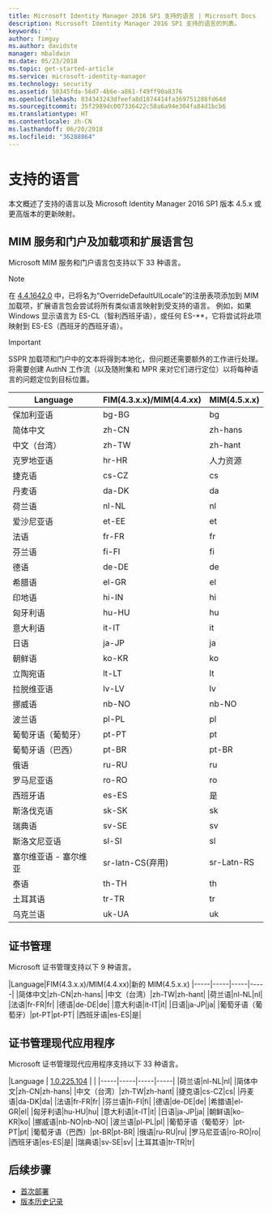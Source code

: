 ```yaml
---
title: Microsoft Identity Manager 2016 SP1 支持的语言 | Microsoft Docs
description: Microsoft Identity Manager 2016 SP1 支持的语言的列表。
keywords: ''
author: fimguy
ms.author: davidste
manager: mbaldwin
ms.date: 05/23/2018
ms.topic: get-started-article
ms.service: microsoft-identity-manager
ms.technology: security
ms.assetid: 50345fda-56d7-4b6e-a861-f49ff90a8376
ms.openlocfilehash: 834343243dfeefa8d1874414fa369751288fd64d
ms.sourcegitcommit: 35f2989dc007336422c58a6a94e304fa84d1bcb6
ms.translationtype: HT
ms.contentlocale: zh-CN
ms.lasthandoff: 06/20/2018
ms.locfileid: "36288864"
---
```

# <a name="supported-languages"></a>支持的语言

本文概述了支持的语言以及 Microsoft Identity Manager 2016 SP1 版本 4.5.x 或更高版本的更新映射。

## <a name="mim-service-and-portal-and-add-ins-and-extensions-language-pack"></a>MIM 服务和门户及加载项和扩展语言包 

Microsoft MIM 服务和门户语言包支持以下 33 种语言。  

> [!NOTE]
> 在 [4.4.1642.0](https://support.microsoft.com/en-us/help/4021562/hotfix-rollup-package-build-4-4-1642-0-is-available-for-microsoft) 中，已将名为“OverrideDefaultUILocale”的注册表项添加到 MIM 加载项，扩展语言包会尝试将所有类似语言映射到受支持的语言。 例如，如果 Windows 显示语言为 ES-CL（智利西班牙语），或任何 ES-**，它将尝试将此项映射到 ES-ES（西班牙的西班牙语）。

> [!IMPORTANT]
> SSPR 加载项和门户中的文本将得到本地化，但问题还需要额外的工作进行处理。 将需要创建 AuthN 工作流（以及随附集和 MPR 来对它们进行定位）以将每种语言的问题定位到目标位置。

|       Language        | FIM(4.3.x.x)/MIM(4.4.xx) | MIM(4.5.x.x) |
|-----------------------|--------------------------|--------------|
|       保加利亚语       |          bg-BG           |      bg      |
| 简体中文  |          zh-CN           |   zh-hans    |
|   中文（台湾）    |          zh-TW           |   zh-hant    |
|       克罗地亚语        |          hr-HR           |      人力资源      |
|         捷克语         |          cs-CZ           |      cs      |
|        丹麦语         |          da-DK           |      da      |
|         荷兰语         |          nl-NL           |      nl      |
|       爱沙尼亚语        |          et-EE           |      et      |
|        法语         |          fr-FR           |      fr      |
|        芬兰语        |          fi-FI           |      fi      |
|        德语         |          de-DE           |      de      |
|         希腊语         |          el-GR           |      el      |
|         印地语         |          hi-IN           |      hi      |
|       匈牙利语       |          hu-HU           |      hu      |
|        意大利语        |          it-IT           |      it      |
|       日语        |          ja-JP           |      ja      |
|        朝鲜语         |          ko-KR           |      ko      |
|      立陶宛语       |          lt-LT           |      lt      |
|        拉脱维亚语        |          lv-LV           |      lv      |
|       挪威语       |          nb-NO           |    nb-NO     |
|        波兰语         |          pl-PL           |      pl      |
| 葡萄牙语（葡萄牙） |          pt-PT           |      pt      |
|  葡萄牙语（巴西）  |          pt-BR           |    pt-BR     |
|        俄语        |          ru-RU           |      ru      |
|       罗马尼亚语        |          ro-RO           |      ro      |
|        西班牙语        |          es-ES           |      是      |
|        斯洛伐克语         |          sk-SK           |      sk      |
|        瑞典语        |          sv-SE           |      sv      |
|       斯洛文尼亚语       |          sl-SI           |      sl      |
|   塞尔维亚语 - 塞尔维亚    |  sr-latn-CS(弃用)  |  sr-Latn-RS  |
|         泰语          |          th-TH           |      th      |
|        土耳其语        |          tr-TR           |      tr      |
|       乌克兰语       |          uk-UA           |      uk      |

## <a name="certificate-management"></a>证书管理 
Microsoft 证书管理支持以下 9 种语言。 

|Language|FIM(4.3.x.x)/MIM(4.4.xx)|新的 MIM(4.5.x.x)
|-----|-----|-----|-----|
|简体中文|zh-CN|zh-hans|
|中文（台湾）|zh-TW|zh-hant|
|荷兰语|nl-NL|nl|
|法语|fr-FR|fr|
|德语|de-DE|de|
|意大利语|it-IT|it|
|日语|ja-JP|ja|
|葡萄牙语（葡萄牙）|pt-PT|pt-PT|
|西班牙语|es-ES|是|

## <a name="certificate-management-modern-application"></a>证书管理现代应用程序  
Microsoft 证书管理现代应用程序支持以下 33 种语言。 

|Language | [1.0.225.104](https://www.microsoft.com/en-us/download/details.aspx?id=54954) | |
|-----|-----|-----|-----|
|荷兰语|nl-NL|nl|
|简体中文|zh-CN|zh-hans|
|中文（台湾）|zh-TW|zh-hant|
|捷克语|cs-CZ|cs|
|丹麦语|da-DK|da|
|法语|fr-FR|fr|
|芬兰语|fi-FI|fi|
|德语|de-DE|de|
|希腊语|el-GR|el|
|匈牙利语|hu-HU|hu|
|意大利语|it-IT|it|
|日语|ja-JP|ja|
|朝鲜语|ko-KR|ko|
|挪威语|nb-NO|nb-NO|
|波兰语|pl-PL|pl|
|葡萄牙语（葡萄牙）|pt-PT|pt|
|葡萄牙语（巴西）|pt-BR|pt-BR|
|俄语|ru-RU|ru|
|罗马尼亚语|ro-RO|ro|
|西班牙语|es-ES|是|
|瑞典语|sv-SE|sv|
|土耳其语|tr-TR|tr|

## <a name="next-steps"></a>后续步骤

- [首次部署](microsoft-identity-manager-deploy.md)
- [版本历史记录](/reference/version-history.md)